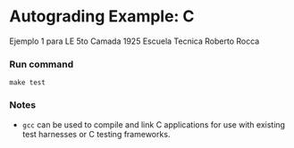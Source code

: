 # Autograding Example: C
Ejemplo 1 para LE 5to Camada 1925 Escuela Tecnica Roberto Rocca


### Run command
`make test`

### Notes
- `gcc` can be used to compile and link C applications for use with existing test harnesses or C testing frameworks.
